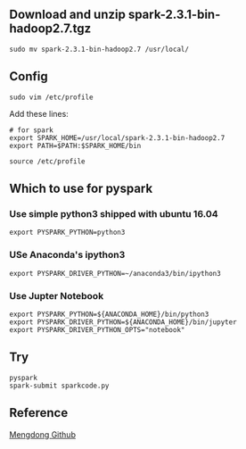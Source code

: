 
## Download and unzip spark-2.3.1-bin-hadoop2.7.tgz

```
sudo mv spark-2.3.1-bin-hadoop2.7 /usr/local/
```

## Config

```
sudo vim /etc/profile
```

Add these lines:

```
# for spark
export SPARK_HOME=/usr/local/spark-2.3.1-bin-hadoop2.7
export PATH=$PATH:$SPARK_HOME/bin                                           
```

```
source /etc/profile
```

## Which to use for pyspark

### Use simple python3 shipped with ubuntu 16.04

```
export PYSPARK_PYTHON=python3 
```

### USe Anaconda's ipython3

```
export PYSPARK_DRIVER_PYTHON=~/anaconda3/bin/ipython3
```

### Use Jupter Notebook

```
export PYSPARK_PYTHON=${ANACONDA_HOME}/bin/python3
export PYSPARK_DRIVER_PYTHON=${ANACONDA_HOME}/bin/jupyter
export PYSPARK_DRIVER_PYTHON_OPTS="notebook"
```

## Try

```
pyspark
spark-submit sparkcode.py
```

## Reference


[Mengdong Github](https://mengdong.github.io/2016/08/08/fully-armed-pyspark-with-ipython-and-jupyter/)